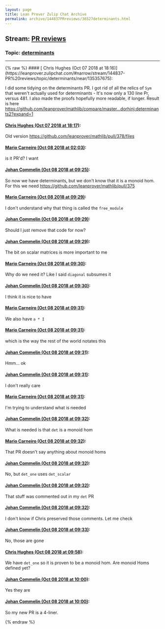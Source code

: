 ```yaml
---
layout: page
title: Lean Prover Zulip Chat Archive 
permalink: archive/144837PRreviews/36527determinants.html
---
```


## Stream: [PR reviews](https://leanprover-community.github.io/archive/144837PRreviews/index.html)
### Topic: [determinants](https://leanprover-community.github.io/archive/144837PRreviews/36527determinants.html)

---

<base href="https://leanprover.zulipchat.com">
{% raw %}
#### [ Chris Hughes (Oct 07 2018 at 18:16)](https://leanprover.zulipchat.com/#narrow/stream/144837-PR%20reviews/topic/determinants/near/135357675):
<p>I did some tidying on the determinants PR. I got rid of all the relics of <code>Sym</code> that weren't actually used for determinants - It's now only a 130 line Pr, versus 481. I also made the proofs hopefully more readable, if longer. Result is here <a href="https://github.com/leanprover/mathlib/compare/master...dorhinj:determinants2?expand=1" target="_blank" title="https://github.com/leanprover/mathlib/compare/master...dorhinj:determinants2?expand=1">https://github.com/leanprover/mathlib/compare/master...dorhinj:determinants2?expand=1</a></p>

#### [ Chris Hughes (Oct 07 2018 at 18:17)](https://leanprover.zulipchat.com/#narrow/stream/144837-PR%20reviews/topic/determinants/near/135357687):
<p>Old version <a href="https://github.com/leanprover/mathlib/pull/378/files" target="_blank" title="https://github.com/leanprover/mathlib/pull/378/files">https://github.com/leanprover/mathlib/pull/378/files</a></p>

#### [ Mario Carneiro (Oct 08 2018 at 02:03)](https://leanprover.zulipchat.com/#narrow/stream/144837-PR%20reviews/topic/determinants/near/135371096):
<p>is it PR'd? I want</p>

#### [ Johan Commelin (Oct 08 2018 at 09:25)](https://leanprover.zulipchat.com/#narrow/stream/144837-PR%20reviews/topic/determinants/near/135384959):
<p>So now we have determinants, but we don't know that it is a monoid hom. For this we need <a href="https://github.com/leanprover/mathlib/pull/375" target="_blank" title="https://github.com/leanprover/mathlib/pull/375">https://github.com/leanprover/mathlib/pull/375</a></p>

#### [ Mario Carneiro (Oct 08 2018 at 09:29)](https://leanprover.zulipchat.com/#narrow/stream/144837-PR%20reviews/topic/determinants/near/135385095):
<p>I don't understand why that thing is called the <code>free_module</code></p>

#### [ Johan Commelin (Oct 08 2018 at 09:29)](https://leanprover.zulipchat.com/#narrow/stream/144837-PR%20reviews/topic/determinants/near/135385119):
<p>Should I just remove that code for now?</p>

#### [ Johan Commelin (Oct 08 2018 at 09:29)](https://leanprover.zulipchat.com/#narrow/stream/144837-PR%20reviews/topic/determinants/near/135385131):
<p>The bit on scalar matrices is more important to me</p>

#### [ Mario Carneiro (Oct 08 2018 at 09:30)](https://leanprover.zulipchat.com/#narrow/stream/144837-PR%20reviews/topic/determinants/near/135385179):
<p>Why do we need it? Like I said <code>diagonal</code> subsumes it</p>

#### [ Johan Commelin (Oct 08 2018 at 09:30)](https://leanprover.zulipchat.com/#narrow/stream/144837-PR%20reviews/topic/determinants/near/135385205):
<p>I think it is nice to have</p>

#### [ Mario Carneiro (Oct 08 2018 at 09:31)](https://leanprover.zulipchat.com/#narrow/stream/144837-PR%20reviews/topic/determinants/near/135385217):
<p>We also have <code>a * I</code></p>

#### [ Mario Carneiro (Oct 08 2018 at 09:31)](https://leanprover.zulipchat.com/#narrow/stream/144837-PR%20reviews/topic/determinants/near/135385228):
<p>which is the way the rest of the world notates this</p>

#### [ Johan Commelin (Oct 08 2018 at 09:31)](https://leanprover.zulipchat.com/#narrow/stream/144837-PR%20reviews/topic/determinants/near/135385242):
<p>Hmm... ok</p>

#### [ Johan Commelin (Oct 08 2018 at 09:31)](https://leanprover.zulipchat.com/#narrow/stream/144837-PR%20reviews/topic/determinants/near/135385245):
<p>I don't really care</p>

#### [ Mario Carneiro (Oct 08 2018 at 09:31)](https://leanprover.zulipchat.com/#narrow/stream/144837-PR%20reviews/topic/determinants/near/135385257):
<p>I'm trying to understand what is needed</p>

#### [ Johan Commelin (Oct 08 2018 at 09:32)](https://leanprover.zulipchat.com/#narrow/stream/144837-PR%20reviews/topic/determinants/near/135385302):
<p>What is needed is that <code>det</code> is a monoid hom</p>

#### [ Mario Carneiro (Oct 08 2018 at 09:32)](https://leanprover.zulipchat.com/#narrow/stream/144837-PR%20reviews/topic/determinants/near/135385306):
<p>That PR doesn't say anything about monoid homs</p>

#### [ Johan Commelin (Oct 08 2018 at 09:32)](https://leanprover.zulipchat.com/#narrow/stream/144837-PR%20reviews/topic/determinants/near/135385314):
<p>No, but <code>det_one</code> uses <code>det_scalar</code></p>

#### [ Johan Commelin (Oct 08 2018 at 09:32)](https://leanprover.zulipchat.com/#narrow/stream/144837-PR%20reviews/topic/determinants/near/135385319):
<p>That stuff was commented out in my <code>det</code> PR</p>

#### [ Johan Commelin (Oct 08 2018 at 09:32)](https://leanprover.zulipchat.com/#narrow/stream/144837-PR%20reviews/topic/determinants/near/135385325):
<p>I don't know if Chris preserved those comments. Let me check</p>

#### [ Johan Commelin (Oct 08 2018 at 09:33)](https://leanprover.zulipchat.com/#narrow/stream/144837-PR%20reviews/topic/determinants/near/135385343):
<p>No, those are gone</p>

#### [ Chris Hughes (Oct 08 2018 at 09:58)](https://leanprover.zulipchat.com/#narrow/stream/144837-PR%20reviews/topic/determinants/near/135386346):
<p>We have <code>det_one</code> so it is proven to be a monoid hom. Are monoid Homs defined yet?</p>

#### [ Johan Commelin (Oct 08 2018 at 10:00)](https://leanprover.zulipchat.com/#narrow/stream/144837-PR%20reviews/topic/determinants/near/135386450):
<p>Yes they are</p>

#### [ Johan Commelin (Oct 08 2018 at 10:00)](https://leanprover.zulipchat.com/#narrow/stream/144837-PR%20reviews/topic/determinants/near/135386455):
<p>So my new PR is a 4-liner.</p>


{% endraw %}
